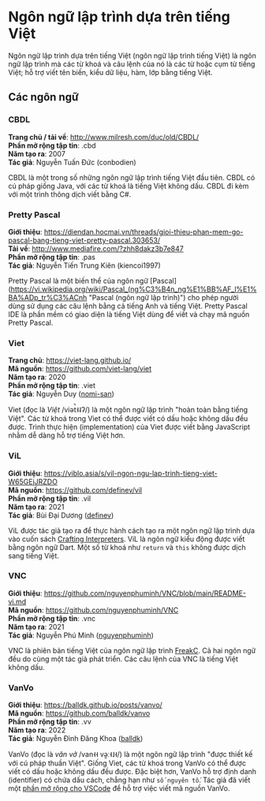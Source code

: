 # Ngôn ngữ lập trình dựa trên tiếng Việt

Ngôn ngữ lập trình dựa trên tiếng Việt (ngôn ngữ lập trình tiếng Việt) là ngôn ngữ lập trình mà các từ khoá và câu lệnh của nó là các từ hoặc cụm từ tiếng Việt; hỗ trợ viết tên biến, kiểu dữ liệu, hàm, lớp bằng tiếng Việt.

## Các ngôn ngữ

### CBDL

**Trang chủ / tải về**: http://www.milresh.com/duc/old/CBDL/  
**Phần mở rộng tập tin**: .cbd  
**Năm tạo ra**: 2007  
**Tác giả**: Nguyễn Tuấn Đức (conbodien)  

CBDL là một trong số những ngôn ngữ lập trình tiếng Việt đầu tiên. CBDL có cú pháp giống Java, với các từ khoá là tiếng Việt không dấu. CBDL đi kèm với một trình thông dịch viết bằng C#.

### Pretty Pascal
**Giới thiệu**: https://diendan.hocmai.vn/threads/gioi-thieu-phan-mem-go-pascal-bang-tieng-viet-pretty-pascal.303653/  
**Tải về**: http://www.mediafire.com/?zhh8dakz3b7e847  
**Phần mở rộng tập tin**: .pas  
**Tác giả**: Nguyễn Tiến Trung Kiên (kiencoi1997)  

Pretty Pascal là một biến thể của ngôn ngữ [Pascal](https://vi.wikipedia.org/wiki/Pascal_(ng%C3%B4n_ng%E1%BB%AF_l%E1%BA%ADp_tr%C3%ACnh "Pascal (ngôn ngữ lập trình)") cho phép người dùng sử dụng các câu lệnh bằng cả tiếng Anh và tiếng Việt. Pretty Pascal IDE là phần mềm có giao diện là tiếng Việt dùng để viết và chạy mã nguồn Pretty Pascal.

### Viet
**Trang chủ**: https://viet-lang.github.io/  
**Mã nguồn**: https://github.com/viet-lang/viet  
**Năm tạo ra**: 2020  
**Phần mở rộng tập tin**: .viet  
**Tác giả**: Nguyễn Duy ([nomi-san](https://github.com/nomi-san))  

Viet (đọc là *Việt* /viət̚˧˨ʔ/) là một ngôn ngữ lập trình "hoàn toàn bằng tiếng Việt". Các từ khoá trong Viet có thể được viết có dấu hoặc không dấu đều được. Trình thực hiện (implementation) của Viet được viết bằng JavaScript nhằm dễ dàng hỗ trợ tiếng Việt hơn.

### ViL
**Giới thiệu**: https://viblo.asia/s/vil-ngon-ngu-lap-trinh-tieng-viet-W65GEjJRZDO  
**Mã nguồn**: https://github.com/definev/vil  
**Phần mở rộng tập tin**: .vil  
**Năm tạo ra**: 2021  
**Tác giả**: Bùi Đại Dương ([definev](https://github.com/definev))  

ViL được tác giả tạo ra để thực hành cách tạo ra một ngôn ngữ lập trình dựa vào cuốn sách [Crafting Interpreters](http://craftinginterpreters.com/ "Crafting Interpreters"). ViL là ngôn ngữ kiểu động được viết bằng ngôn ngữ Dart. Một số từ khoá như `return` và `this` không được dịch sang tiếng Việt.

### VNC
**Giới thiệu**: https://github.com/nguyenphuminh/VNC/blob/main/README-vi.md  
**Mã nguồn**: https://github.com/nguyenphuminh/VNC  
**Phần mở rộng tập tin**: .vnc  
**Năm tạo ra**: 2021  
**Tác giả**: Nguyễn Phú Minh ([nguyenphuminh](https://github.com/nguyenphuminh))  

VNC là phiên bản tiếng Việt của ngôn ngữ lập trình [FreakC](https://github.com/FreakC-Foundation/FreakC "FreakC"). Cả hai ngôn ngữ đều do cùng một tác giả phát triển. Các câu lệnh của VNC là tiếng Việt không dấu.

### VanVo
**Giới thiệu**: https://balldk.github.io/posts/vanvo/  
**Mã nguồn**: https://github.com/balldk/vanvo  
**Phần mở rộng tập tin**: .vv  
**Năm tạo ra**: 2022  
**Tác giả**: Nguyễn Đình Đăng Khoa ([balldk](https://github.com/balldk))  

VanVo (đọc là *văn vở* /van˧˧ və̰ː˧˩˧/) là một ngôn ngữ lập trình "được thiết kế với cú pháp thuần Việt". Giống Viet, các từ khoá trong VanVo có thể được viết có dấu hoặc không dấu đều được. Đặc biệt hơn, VanVo hỗ trợ định danh (identifier) có chứa dấu cách, chẳng hạn như `số nguyên tố`. Tác giả đã viết một [phần mở rộng cho VSCode](https://github.com/balldk/vscode-vanvo "phần mở rộng cho VSCode") để hỗ trợ việc viết mã nguồn VanVo.
